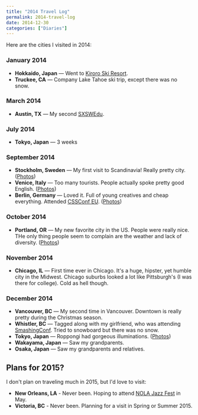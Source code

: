 ```yaml
---
title: "2014 Travel Log"
permalink: 2014-travel-log
date: 2014-12-30
categories: ["Diaries"]
---
```


Here are the cities I visited in 2014:

### January 2014

- **Hokkaido, Japan** — Went to [Kiroro Ski  Resort](http://www.kiroro.co.jp/en/winter/).
- **Truckee, CA** — Company Lake Tahoe ski trip, except there was no snow.

<!--more-->

### March 2014

- **Austin, TX** — My second [SXSWEdu](http://sxswedu.com/).

### July 2014

- **Tokyo, Japan** — 3 weeks

### September 2014

- **Stockholm, Sweden** — My first visit to Scandinavia! Really pretty city. ([Photos](https://www.flickr.com/photos/chibicode/sets/72157647587142756/))
- **Venice, Italy** — Too many tourists. People actually spoke pretty good English. ([Photos](https://www.flickr.com/photos/chibicode/sets/72157647587142756/))
- **Berlin, Germany** — Loved it. Full of young creatives and cheap everything. Attended [CSSConf EU](http://2014.cssconf.eu/). ([Photos](https://www.flickr.com/photos/chibicode/sets/72157647587142756/))

### October 2014

- **Portland, OR** — My new favorite city in the US. People were really nice. THe only thing people seem to complain are the weather and lack of diversity. ([Photos](https://www.flickr.com/photos/chibicode/sets/72157648183025019/))

### November 2014

- **Chicago, IL** — First time ever in Chicago. It's a huge, hipster, yet humble city in the Midwest. Chicago suburbs looked a lot like Pittsburgh's (I was there for college). Cold as hell though.

### December 2014

- **Vancouver, BC** — My second time in Vancouver. Downtown is really pretty during the Christmas season.
- **Whistler, BC** — Tagged along with my girlfriend, who was attending [SmashingConf](http://smashingconf.com/whistler-2014/). Tried to snowboard but there was no snow.
- **Tokyo, Japan** — Roppongi had gorgeous illuminations. ([Photos](https://www.flickr.com/photos/chibicode/sets/72157647660753243/))
- **Wakayama, Japan** — Saw my grandparents.
- **Osaka, Japan** — Saw my grandparents and relatives.

## Plans for 2015?

I don't plan on traveling much in 2015, but I'd love to visit:

- **New Orleans, LA** - Never been. Hoping to attend [NOLA Jazz Fest](http://www.nojazzfest.com/) in May.
- **Victoria, BC** - Never been. Planning for a visit in Spring or Summer 2015.

